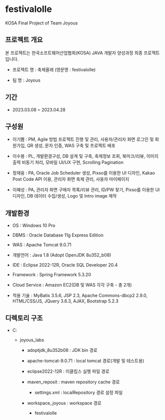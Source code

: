 # festivalolle
KOSA Final Project of Team Joyous

## 프로젝트 개요

본 프로젝트는 한국소프트웨어산업협회(KOSA) JAVA 개발자 양성과정 최종 프로젝트입니다. 

+ 프로젝트 명 : 축제올래 (영문명 : festivalolle)

+ 팀 명 : Joyous

## 기간

+ 2023.03.08 ~ 2023.04.28

## 구성원

+ 이기쁨 : PM, Agile 방법 프로젝트 진행 및 관리, 사용자/관리자 화면 로그인 및 회원가입, QR 생성, 문자 인증, WAS 구축 및 프로젝트 배포

+ 이수봉 : PL, 개발환경구성, DB 설계 및 구축, 축제정보 조회, 북마크/리뷰, 이미지 출력 비동기 처리, 모바일 UI/UX 구현, Scrolling Pagination

+ 정재웅 : PA, Oracle Job Scheduler 생성, Pixso를 이용한 UI 디자인, Kakao Post Code API 이용, 관리자 화면 축제 관리, 사용자 마이페이지

+ 이혜성 : PA, 관리자 화면 구매자 목록/리뷰 관리, ID/PW 찾기, Pixso를 이용한 UI 디자인, DB 데이터 수집/생성, Logo 및 Intro image 제작

## 개발환경

+ OS : Windows 10 Pro

+ DBMS : Oracle Database 11g Express Edition

+ WAS : Apache Tomcat 9.0.71

+ 개발언어 : Java 1.8 (Adopt OpenJDK 8u352_b08)

+ IDE : Eclipse 2022-12R, Oracle SQL Developer 20.4

+ Framework : Spring Framework 5.3.20

+ Cloud Service : Amazon EC2(DB 및 WAS 각각 구축 - 총 2개)

+ 적용 기술 : MyBatis 3.5.6, JSP 2.3, Apache Commons-dbcp2 2.9.0, HTML/CSS/JS, JQuery 3.6.3, AJAX, Bootstrap 5.2.3 

## 디렉토리 구조

+ C:

  + joyous_labs
  
    + adoptjdk_8u352b08 : JDK bin 경로
    
    + apache-tomcat-9.0.71 : local tomcat 경로(개발 및 테스트용)
    
    + eclipse2022-12R : 이클립스 실행 파일 경로
    
    + maven_reposit : maven repository cache 경로
    
      + settings.xml : localRepository 경로 설정 파일
    
    + workspace_joyous : workspace 경로
    
      + festivalolle
  
  
